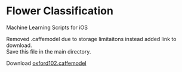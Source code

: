 # Flower Classification
Machine Learning Scripts for iOS


Removed .caffemodel due to storage limitaitons instead added link to download.\
Save this file in the main directory.

Download [oxford102.caffemodel](https://drive.google.com/uc?export=download&id=13v58uJqi_pAXKoBa2J7mZ7sLkaSRVUBb)
